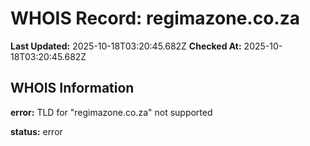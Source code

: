 # WHOIS Record: regimazone.co.za

**Last Updated:** 2025-10-18T03:20:45.682Z
**Checked At:** 2025-10-18T03:20:45.682Z

## WHOIS Information

**error:** TLD for "regimazone.co.za" not supported

**status:** error


